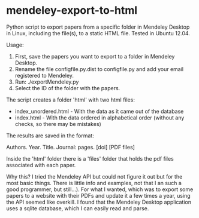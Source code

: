 mendeley-export-to-html
=======================

Python script to export papers from a specific folder in Mendeley Desktop in Linux, including the file(s), to a static HTML file. Tested in Ubuntu 12.04.

Usage:

1. First, save the papers you want to export to a folder in Mendeley Desktop.
2. Rename the file configfile.py.dist to configfile.py and add your email registered to Mendeley.
3. Run: ./exportMendeley.py
4. Select the ID of the folder with the papers.

The script creates a folder 'html' with two html files:

- index_unordered.html - With the data as it came out of the database
- index.html - With the data ordered in alphabetical order (without any checks, so there may be mistakes)

The results are saved in the format:

 Authors. Year. Title. Journal: pages. [doi] [PDF files]

Inside the 'html' folder there is a 'files' folder that holds the pdf files associated with each paper.

Why this?
I tried the Mendeley API but could not figure it out but for the most basic things. There is little info and examples, not that I an such a good programmer, but still...). For what I wanted, which was to export some papers to a website with their PDFs and update it a few times a year, using the API seemed like overkill. I found that the Mendeley Desktop application uses a sqlite database, which I can easily read and parse. 

